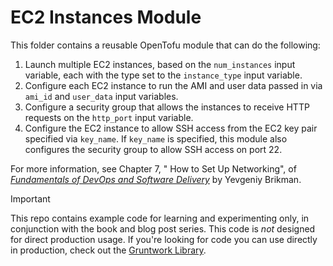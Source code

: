 # EC2 Instances Module 

This folder contains a reusable OpenTofu module that can do the following:

1. Launch multiple EC2 instances, based on the `num_instances` input variable, each with the type set to the 
   `instance_type` input variable.
2. Configure each EC2 instance to run the AMI and user data passed in via `ami_id` and `user_data` input variables.
3. Configure a security group that allows the instances to receive HTTP requests on the `http_port` input variable. 
4. Configure the EC2 instance to allow SSH access from the EC2 key pair specified via `key_name`. If `key_name` is
   specified, this module also configures the security group to allow SSH access on port 22.

For more information, see Chapter 7, " How to Set Up Networking", of 
[_Fundamentals of DevOps and Software Delivery_](https://www.fundamentals-of-devops.com) by Yevgeniy Brikman.

> [!IMPORTANT]  
> This repo contains example code for learning and experimenting only, in conjunction with the book and blog post
> series. This code is _not_ designed for direct production usage. If you're looking for code you can use directly in
> production, check out the [Gruntwork Library](https://www.gruntwork.io/products/library).

